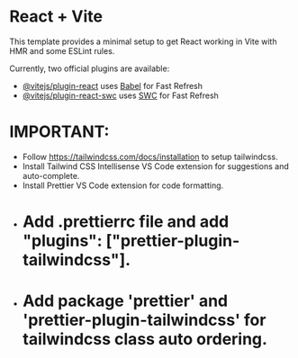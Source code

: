 # React + Vite

This template provides a minimal setup to get React working in Vite with HMR and some ESLint rules.

Currently, two official plugins are available:

- [@vitejs/plugin-react](https://github.com/vitejs/vite-plugin-react/blob/main/packages/plugin-react/README.md) uses [Babel](https://babeljs.io/) for Fast Refresh
- [@vitejs/plugin-react-swc](https://github.com/vitejs/vite-plugin-react-swc) uses [SWC](https://swc.rs/) for Fast Refresh

# IMPORTANT:

- Follow https://tailwindcss.com/docs/installation to setup tailwindcss.
- Install Tailwind CSS Intellisense VS Code extension for suggestions and auto-complete.
- Install Prettier VS Code extension for code formatting.
- # Add .prettierrc file and add "plugins": ["prettier-plugin-tailwindcss"].
- # Add package 'prettier' and 'prettier-plugin-tailwindcss' for tailwindcss class auto ordering.

